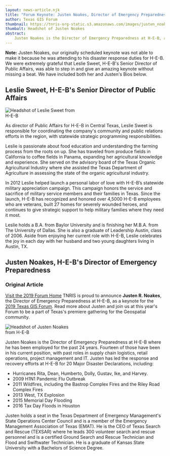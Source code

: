 ```yaml
---
layout: news-article.njk
title: "Forum Keynote: Justen Noakes, Director of Emergency Preparedness for H-E-B"
author: Texas GIS Forum
thumbnail: https://tnris-org-static.s3.amazonaws.com/images/justen_noakes_heb_th.jpg
thumbalt: Headshot of Justen Noakes
abstract:
    Justen Noakes is the Director of Emergency Preparedness at H-E-B, and has coordinated responses to nearly every major Texas disaster event of the past decade.
---
```


<div class="alert alert-warning">
  <p><strong>Note:</strong> Justen Noakes, our originally scheduled keynote was not able to make it because he was attending to his disaster response duties for H-E-B</strong>. We were extremely grateful that Leslie Sweet, H-E-B's Senior Director of Public Affairs, was able to step in and give an amazing keynote without missing a beat. We have included both her and Justen's Bios below.</p>
</div>

## Leslie Sweet, H-E-B's Senior Director of Public Affairs

<img style="max-width: 45%" class="pull-right" src="https://tnris-org-static.s3.amazonaws.com/images/leslie_sweet_full.jpg" alt="Headshot of Leslie Sweet from H-E-B">

As director of Public Affairs for H-E-B in Central Texas, Leslie Sweet is responsible for coordinating the company's community and public relations efforts in the region, with statewide strategic programming responsibilities.  

Leslie is passionate about food education and understanding the farming process from the roots on up. She has traveled from produce fields in California to coffee fields in Panama, expanding her agricultural knowledge and experience. She served on the advisory board of the Texas Organic Agricultural Industry where she assisted the Texas Department of Agriculture in assessing the state of the organic agricultural industry.

In 2012 Leslie helped launch a personal labor of love with H-E-B’s statewide military appreciation campaign.  This campaign honors the service and sacrifice of military service members and their families in Texas.  Since the launch, H-E-B has recognized and honored over 4,5000 H-E-B employees who are veterans, built 27 homes for severely wounded heroes, and continues to give strategic support to help military families where they need it most.

Leslie holds a B.A. from Baylor University and is finishing her M.B.A. from The University of Dallas.  She is also a graduate of Leadership Austin, class of 2006. Aside from enjoying her current role with H-E-B, Leslie celebrates the joy in each day with her husband and two young daughters living in Austin, TX.

## Justen Noakes, H-E-B's Director of Emergency Preparedness

### Original Article

<p class="lead"><a class="btn btn-lg btn-success pull-right" href="/texas-gis-forum/2019">Visit the 2019 Forum Home</a> TNRIS is proud to announce <strong>Justen R. Noakes</strong>, the Director of Emergency Preparedness at H-E-B, as a keynote for the <a href="/texas-gis-forum/2019">2019 Texas GIS Forum</a>. Read more about Justen and join us at this year's Forum to be a part of Texas's premiere gathering for the Geospatial community.</p>

<img style="max-width: 45%" class="pull-right" src="https://tnris-org-static.s3.amazonaws.com/images/justen_noakes_heb.jpg" alt="Headshot of Justen Noakes from H-E-B">

Justen Noakes is the Director of Emergency Preparedness at H-E-B where he has been employed for the past 24 years. Fourteen of those have been in his current position, with past roles in supply chain logistics, retail operations, project management and IT. Justen has led the response and recovery efforts at H-E-B for 20 Major Disaster Declarations, including:

-   Hurricanes Rita, Dean, Humberto, Dolly, Gustav, Ike, and Harvey.
-   2009 H1N1 Pandemic Flu Outbreak
-   2011 Wildfires, including the Bastrop Complex Fires and the Riley Road Complex Fires
-   2013 West, TX Explosion
-   2015 Memorial Day Flooding
-   2016 Tax Day Floods in Houston

Justen holds a seat in the Texas Department of Emergency Management's State Operations Center Council and is a member of the Emergency Management Association of Texas (EMAT). He is the CEO of Texas Search and Rescue (TEXSAR) where he leads 300 volunteer search and rescue personnel and is a certified Ground Search and Rescue Technician and Flood and Swiftwater Technician. He is a graduate of Kansas State University with a Bachelors of Science Degree.
